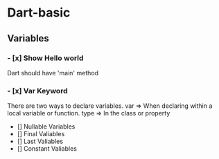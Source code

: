 # Dart-basic

## Variables

### - [x] Show Hello world

Dart should have 'main' method

### - [x] Var Keyword

There are two ways to declare variables.
var => When declaring within a local variable or function.
type => In the class or property

- [] Nullable Variables
- [] Final Valiables
- [] Last Valiables
- [] Constant Valiables
